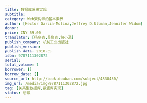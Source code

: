 ```yaml
---
title: 数据库系统实现
subtitle: 
category: Web架构师的基本素养
author: [Hector Garcia-Molina,Jeffrey D.Ullman,Jennifer Widom]
donor: 
price: CNY 59.00
translator: [杨冬青,吴愈青,包小源]
publish_company: 机械工业出版社
publish_version: 
publish_date: 2010-05
isbn: 9787111302872
serial: 
total_volume: 1
borrower: []
borrow_date: []
source_url: http://book.douban.com/subject/4838430/
img_url: /media/img/9787111302872.jpg
tag: [关系型数据库,数据库实现]
status: 想读
---
```

